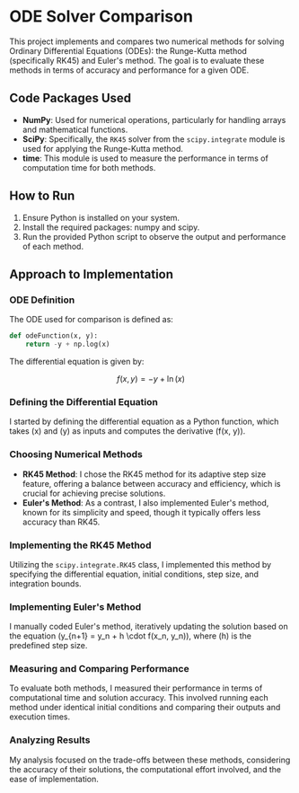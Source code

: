 # ODE Solver Comparison

This project implements and compares two numerical methods for solving Ordinary Differential Equations (ODEs): the Runge-Kutta method (specifically RK45) and Euler's method. The goal is to evaluate these methods in terms of accuracy and performance for a given ODE.

## Code Packages Used

- **NumPy**: Used for numerical operations, particularly for handling arrays and mathematical functions.
- **SciPy**: Specifically, the `RK45` solver from the `scipy.integrate` module is used for applying the Runge-Kutta method.
- **time**: This module is used to measure the performance in terms of computation time for both methods.


## How to Run
1. Ensure Python is installed on your system.
2. Install the required packages: numpy and scipy.
3. Run the provided Python script to observe the output and performance of each method.

## Approach to Implementation

### ODE Definition

The ODE used for comparison is defined as:

```python
def odeFunction(x, y):
    return -y + np.log(x)
```

The differential equation is given by:

$$
f(x, y) = -y + \ln(x)
$$

### Defining the Differential Equation

I started by defining the differential equation as a Python function, which takes \(x\) and \(y\) as inputs and computes the derivative \(f(x, y)\).

### Choosing Numerical Methods

- **RK45 Method**: I chose the RK45 method for its adaptive step size feature, offering a balance between accuracy and efficiency, which is crucial for achieving precise solutions.
- **Euler's Method**: As a contrast, I also implemented Euler's method, known for its simplicity and speed, though it typically offers less accuracy than RK45.

### Implementing the RK45 Method

Utilizing the `scipy.integrate.RK45` class, I implemented this method by specifying the differential equation, initial conditions, step size, and integration bounds.

### Implementing Euler's Method

I manually coded Euler's method, iteratively updating the solution based on the equation \(y_{n+1} = y_n + h \cdot f(x_n, y_n)\), where \(h\) is the predefined step size.

### Measuring and Comparing Performance

To evaluate both methods, I measured their performance in terms of computational time and solution accuracy. This involved running each method under identical initial conditions and comparing their outputs and execution times.

### Analyzing Results

My analysis focused on the trade-offs between these methods, considering the accuracy of their solutions, the computational effort involved, and the ease of implementation.



